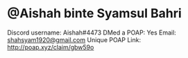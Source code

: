 # @Aishah binte Syamsul Bahri

Discord username: Aishah#4473
DMed a POAP: Yes
Email: shahsyam1920@gmail.com
Unique POAP Link: http://poap.xyz/claim/gbw59o